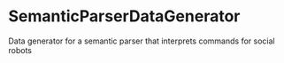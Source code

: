 # SemanticParserDataGenerator
Data generator for a semantic parser that interprets commands for social robots
